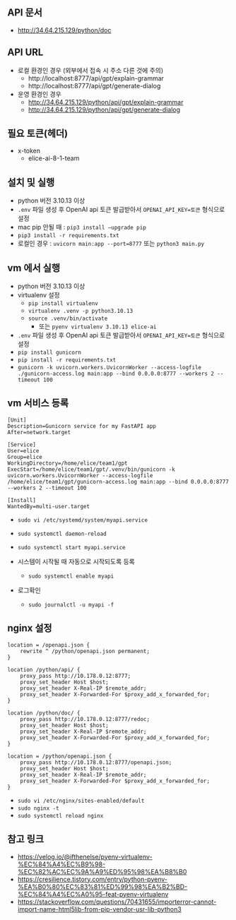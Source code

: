 ## API 문서

- http://34.64.215.129/python/doc

## API URL

- 로컬 환경인 경우 (외부에서 접속 시 주소 다른 것에 주의)
  - http://localhost:8777/api/gpt/explain-grammar
  - http://localhost:8777/api/gpt/generate-dialog
- 운영 환경인 경우
  - http://34.64.215.129/python/api/gpt/explain-grammar
  - http://34.64.215.129/python/api/gpt/generate-dialog

## 필요 토큰(헤더)

- x-token
  - elice-ai-8-1-team

## 설치 및 실행
- python 버전 3.10.13 이상
- `.env` 파일 생성 후 OpenAI api 토큰 발급받아서 `OPENAI_API_KEY=토큰` 형식으로 설정
- mac pip 안될 때 : `pip3 install —upgrade pip`
- `pip3 install -r requirements.txt`
- 로컬인 경우 : `uvicorn main:app --port=8777` 또는 `python3 main.py`

## vm 에서 실행
- python 버전 3.10.13 이상
- virtualenv  설정
  - `pip install virtualenv`
  - `virtualenv .venv -p python3.10.13`
  - `source .venv/bin/activate`
    - 또는 `pyenv virtualenv 3.10.13 elice-ai`
- `.env` 파일 생성 후 OpenAI api 토큰 발급받아서 `OPENAI_API_KEY=토큰` 형식으로 설정
- `pip install gunicorn`
- `pip install -r requirements.txt`
- `gunicorn -k uvicorn.workers.UvicornWorker --access-logfile ./gunicorn-access.log main:app --bind 0.0.0.0:8777 --workers 2 --timeout 100`

## vm 서비스 등록
```
[Unit]
Description=Gunicorn service for my FastAPI app
After=network.target

[Service]
User=elice
Group=elice
WorkingDirectory=/home/elice/team1/gpt
ExecStart=/home/elice/team1/gpt/.venv/bin/gunicorn -k uvicorn.workers.UvicornWorker --access-logfile /home/elice/team1/gpt/gunicorn-access.log main:app --bind 0.0.0.0:8777 --workers 2 --timeout 100

[Install]
WantedBy=multi-user.target
```

- `sudo vi /etc/systemd/system/myapi.service`
- `sudo systemctl daemon-reload`
- `sudo systemctl start myapi.service`

- 시스템이 시작될 때 자동으로 시작되도록 등록
  - `sudo systemctl enable myapi`
- 로그확인
  - `sudo journalctl -u myapi -f`

## nginx 설정
```
location = /openapi.json {
    rewrite ^ /python/openapi.json permanent;
}

location /python/api/ {
    proxy_pass http://10.178.0.12:8777;
    proxy_set_header Host $host;
    proxy_set_header X-Real-IP $remote_addr;
    proxy_set_header X-Forwarded-For $proxy_add_x_forwarded_for;
}

location /python/doc/ {
    proxy_pass http://10.178.0.12:8777/redoc;
    proxy_set_header Host $host;
    proxy_set_header X-Real-IP $remote_addr;
    proxy_set_header X-Forwarded-For $proxy_add_x_forwarded_for;
}

location = /python/openapi.json {
    proxy_pass http://10.178.0.12:8777/openapi.json;
    proxy_set_header Host $host;
    proxy_set_header X-Real-IP $remote_addr;
    proxy_set_header X-Forwarded-For $proxy_add_x_forwarded_for;
}
```
- `sudo vi /etc/nginx/sites-enabled/default`
- `sudo nginx -t `
- `sudo systemctl reload nginx`

## 참고 링크
- https://velog.io/@ifthenelse/pyenv-virtualenv-%EC%84%A4%EC%B9%98-%EC%82%AC%EC%9A%A9%ED%95%98%EA%B8%B0
- https://cresilience.tistory.com/entry/python-pyenv-%EA%B0%80%EC%83%81%ED%99%98%EA%B2%BD-%EC%84%A4%EC%A0%95-feat-pyenv-virtualenv
- https://stackoverflow.com/questions/70431655/importerror-cannot-import-name-html5lib-from-pip-vendor-usr-lib-python3
